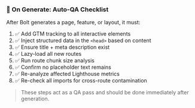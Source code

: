### 🔁 On Generate: Auto-QA Checklist

After Bolt generates a page, feature, or layout, it must:

1. ✅ Add GTM tracking to all interactive elements
2. ✅ Inject structured data in the `<head>` based on content
3. ✅ Ensure title + meta description exist
4. ✅ Lazy-load all new routes
5. ✅ Run route chunk size analysis
6. ✅ Confirm no placeholder text remains
7. ✅ Re-analyze affected Lighthouse metrics
8. ✅ Re-check all imports for cross-route contamination

> These steps act as a QA pass and should be done immediately after generation.
>
